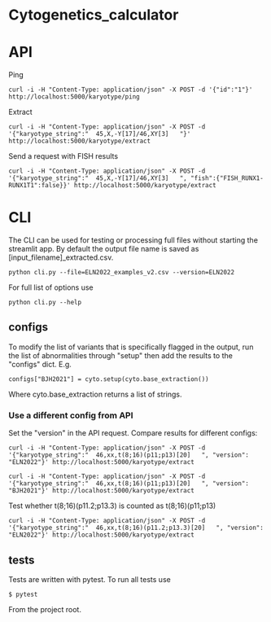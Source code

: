 # Cytogenetics_calculator

# API
Ping
```
curl -i -H "Content-Type: application/json" -X POST -d '{"id":"1"}' http://localhost:5000/karyotype/ping
```

Extract
```
curl -i -H "Content-Type: application/json" -X POST -d '{"karyotype_string":"  45,X,-Y[17]/46,XY[3]   "}' http://localhost:5000/karyotype/extract
```

Send a request with FISH results
```
curl -i -H "Content-Type: application/json" -X POST -d '{"karyotype_string":"  45,X,-Y[17]/46,XY[3]   ", "fish":{"FISH_RUNX1-RUNX1T1":false}}' http://localhost:5000/karyotype/extract
```

# CLI
The CLI can be used for testing or processing full files without starting the streamlit app. By default the output file name is 
saved as [input_filename]_extracted.csv.
```
python cli.py --file=ELN2022_examples_v2.csv --version=ELN2022
```

For full list of options use
```
python cli.py --help
```


## configs
To modify the list of variants that is specifically flagged in the output, run the list of abnormalities through "setup" then add the results to the "configs" dict. E.g.
```
configs["BJH2021"] = cyto.setup(cyto.base_extraction())
```
Where cyto.base_extraction returns a list of strings. 

### Use a different config from API
Set the "version" in the API request. Compare results for different configs:

```
curl -i -H "Content-Type: application/json" -X POST -d '{"karyotype_string":"  46,xx,t(8;16)(p11;p13)[20]   ", "version": "ELN2022"}' http://localhost:5000/karyotype/extract

curl -i -H "Content-Type: application/json" -X POST -d '{"karyotype_string":"  46,xx,t(8;16)(p11;p13)[20]   ", "version": "BJH2021"}' http://localhost:5000/karyotype/extract
```

Test whether t(8;16)(p11.2;p13.3) is counted as t(8;16)(p11;p13)
```
curl -i -H "Content-Type: application/json" -X POST -d '{"karyotype_string":"  46,xx,t(8;16)(p11.2;p13.3)[20]   ", "version": "ELN2022"}' http://localhost:5000/karyotype/extract
```

## tests
Tests are written with pytest. To run all tests use
```
$ pytest
```
From the project root.